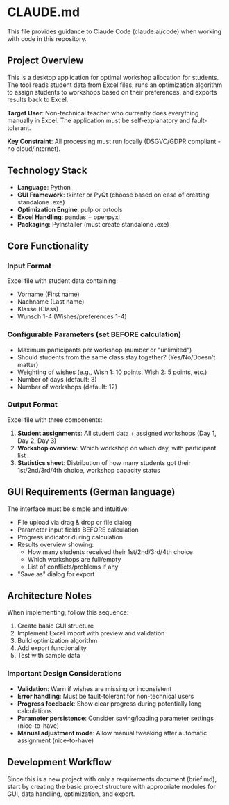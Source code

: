# CLAUDE.md

This file provides guidance to Claude Code (claude.ai/code) when working with code in this repository.

## Project Overview

This is a desktop application for optimal workshop allocation for students. The tool reads student data from Excel files, runs an optimization algorithm to assign students to workshops based on their preferences, and exports results back to Excel.

**Target User**: Non-technical teacher who currently does everything manually in Excel. The application must be self-explanatory and fault-tolerant.

**Key Constraint**: All processing must run locally (DSGVO/GDPR compliant - no cloud/internet).

## Technology Stack

- **Language**: Python
- **GUI Framework**: tkinter or PyQt (choose based on ease of creating standalone .exe)
- **Optimization Engine**: pulp or ortools
- **Excel Handling**: pandas + openpyxl
- **Packaging**: PyInstaller (must create standalone .exe)

## Core Functionality

### Input Format
Excel file with student data containing:
- Vorname (First name)
- Nachname (Last name)
- Klasse (Class)
- Wunsch 1-4 (Wishes/preferences 1-4)

### Configurable Parameters (set BEFORE calculation)
- Maximum participants per workshop (number or "unlimited")
- Should students from the same class stay together? (Yes/No/Doesn't matter)
- Weighting of wishes (e.g., Wish 1: 10 points, Wish 2: 5 points, etc.)
- Number of days (default: 3)
- Number of workshops (default: 12)

### Output Format
Excel file with three components:
1. **Student assignments**: All student data + assigned workshops (Day 1, Day 2, Day 3)
2. **Workshop overview**: Which workshop on which day, with participant list
3. **Statistics sheet**: Distribution of how many students got their 1st/2nd/3rd/4th choice, workshop capacity status

## GUI Requirements (German language)

The interface must be simple and intuitive:
- File upload via drag & drop or file dialog
- Parameter input fields BEFORE calculation
- Progress indicator during calculation
- Results overview showing:
  - How many students received their 1st/2nd/3rd/4th choice
  - Which workshops are full/empty
  - List of conflicts/problems if any
- "Save as" dialog for export

## Architecture Notes

When implementing, follow this sequence:
1. Create basic GUI structure
2. Implement Excel import with preview and validation
3. Build optimization algorithm
4. Add export functionality
5. Test with sample data

### Important Design Considerations
- **Validation**: Warn if wishes are missing or inconsistent
- **Error handling**: Must be fault-tolerant for non-technical users
- **Progress feedback**: Show clear progress during potentially long calculations
- **Parameter persistence**: Consider saving/loading parameter settings (nice-to-have)
- **Manual adjustment mode**: Allow manual tweaking after automatic assignment (nice-to-have)

## Development Workflow

Since this is a new project with only a requirements document (brief.md), start by creating the basic project structure with appropriate modules for GUI, data handling, optimization, and export.
